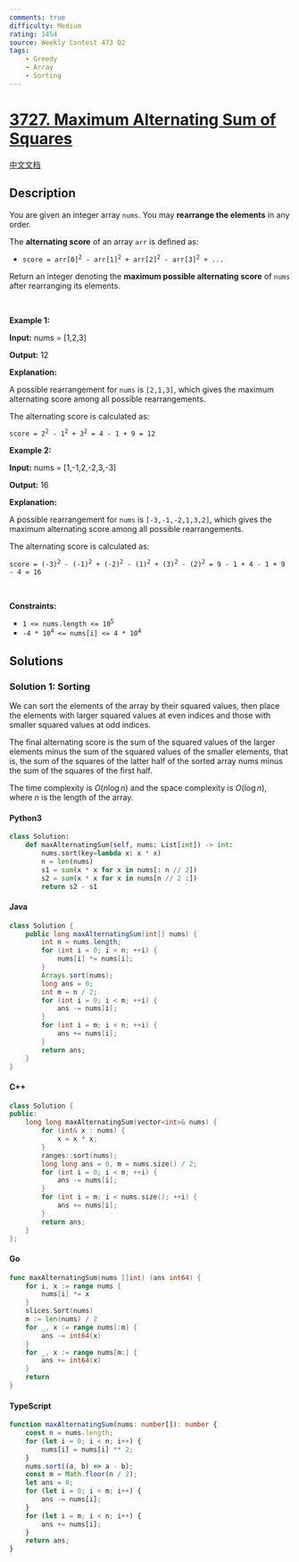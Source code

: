 ```yaml
---
comments: true
difficulty: Medium
rating: 1454
source: Weekly Contest 473 Q2
tags:
    - Greedy
    - Array
    - Sorting
---
```


<!-- problem:start -->

# [3727. Maximum Alternating Sum of Squares](https://leetcode.com/problems/maximum-alternating-sum-of-squares)

[中文文档](/solution/3700-3799/3727.Maximum%20Alternating%20Sum%20of%20Squares/README.md)

## Description

<!-- description:start -->

<p>You are given an integer array <code>nums</code>. You may <strong>rearrange the elements</strong> in any order.</p>

<p>The <strong>alternating score</strong> of an array <code>arr</code> is defined as:</p>

<ul>
	<li><code>score = arr[0]<sup>2</sup> - arr[1]<sup>2</sup> + arr[2]<sup>2</sup> - arr[3]<sup>2</sup> + ...</code></li>
</ul>

<p>Return an integer denoting the <strong>maximum possible alternating score</strong> of <code>nums</code> after rearranging its elements.</p>

<p>&nbsp;</p>
<p><strong class="example">Example 1:</strong></p>

<div class="example-block">
<p><strong>Input:</strong> <span class="example-io">nums = [1,2,3]</span></p>

<p><strong>Output:</strong> <span class="example-io">12</span></p>

<p><strong>Explanation:</strong></p>

<p>A possible rearrangement for <code>nums</code> is <code>[2,1,3]</code>, which gives the maximum alternating score among all possible rearrangements.</p>

<p>The alternating score is calculated as:</p>

<p><code>score = 2<sup>2</sup> - 1<sup>2</sup> + 3<sup>2</sup> = 4 - 1 + 9 = 12</code></p>
</div>

<p><strong class="example">Example 2:</strong></p>

<div class="example-block">
<p><strong>Input:</strong> <span class="example-io">nums = [1,-1,2,-2,3,-3]</span></p>

<p><strong>Output:</strong> <span class="example-io">16</span></p>

<p><strong>Explanation:</strong></p>

<p>A possible rearrangement for <code>nums</code> is <code>[-3,-1,-2,1,3,2]</code>, which gives the maximum alternating score among all possible rearrangements.</p>

<p>The alternating score is calculated as:</p>

<p><code>score = (-3)<sup>2</sup> - (-1)<sup>2</sup> + (-2)<sup>2</sup> - (1)<sup>2</sup> + (3)<sup>2</sup> - (2)<sup>2</sup> = 9 - 1 + 4 - 1 + 9 - 4 = 16</code></p>
</div>

<p>&nbsp;</p>
<p><strong>Constraints:</strong></p>

<ul>
	<li><code>1 &lt;= nums.length &lt;= 10<sup>5</sup></code></li>
	<li><code>-4 * 10<sup>4</sup> &lt;= nums[i] &lt;= 4 * 10<sup>4</sup></code></li>
</ul>

<!-- description:end -->

## Solutions

<!-- solution:start -->

### Solution 1: Sorting

We can sort the elements of the array by their squared values, then place the elements with larger squared values at even indices and those with smaller squared values at odd indices.

The final alternating score is the sum of the squared values of the larger elements minus the sum of the squared values of the smaller elements, that is, the sum of the squares of the latter half of the sorted array $\text{nums}$ minus the sum of the squares of the first half.

The time complexity is $O(n \log n)$ and the space complexity is $O(\log n)$, where $n$ is the length of the array.

<!-- tabs:start -->

#### Python3

```python
class Solution:
    def maxAlternatingSum(self, nums: List[int]) -> int:
        nums.sort(key=lambda x: x * x)
        n = len(nums)
        s1 = sum(x * x for x in nums[: n // 2])
        s2 = sum(x * x for x in nums[n // 2 :])
        return s2 - s1
```

#### Java

```java
class Solution {
    public long maxAlternatingSum(int[] nums) {
        int n = nums.length;
        for (int i = 0; i < n; ++i) {
            nums[i] *= nums[i];
        }
        Arrays.sort(nums);
        long ans = 0;
        int m = n / 2;
        for (int i = 0; i < m; ++i) {
            ans -= nums[i];
        }
        for (int i = m; i < n; ++i) {
            ans += nums[i];
        }
        return ans;
    }
}
```

#### C++

```cpp
class Solution {
public:
    long long maxAlternatingSum(vector<int>& nums) {
        for (int& x : nums) {
            x = x * x;
        }
        ranges::sort(nums);
        long long ans = 0, m = nums.size() / 2;
        for (int i = 0; i < m; ++i) {
            ans -= nums[i];
        }
        for (int i = m; i < nums.size(); ++i) {
            ans += nums[i];
        }
        return ans;
    }
};
```

#### Go

```go
func maxAlternatingSum(nums []int) (ans int64) {
	for i, x := range nums {
		nums[i] *= x
	}
	slices.Sort(nums)
	m := len(nums) / 2
	for _, x := range nums[:m] {
		ans -= int64(x)
	}
	for _, x := range nums[m:] {
		ans += int64(x)
	}
	return
}
```

#### TypeScript

```ts
function maxAlternatingSum(nums: number[]): number {
    const n = nums.length;
    for (let i = 0; i < n; i++) {
        nums[i] = nums[i] ** 2;
    }
    nums.sort((a, b) => a - b);
    const m = Math.floor(n / 2);
    let ans = 0;
    for (let i = 0; i < m; i++) {
        ans -= nums[i];
    }
    for (let i = m; i < n; i++) {
        ans += nums[i];
    }
    return ans;
}
```

<!-- tabs:end -->

<!-- solution:end -->

<!-- problem:end -->
